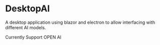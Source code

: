 # DesktopAI
A desktop application using blazor and electron to allow interfacing with different AI models.

Currently Support OPEN AI
